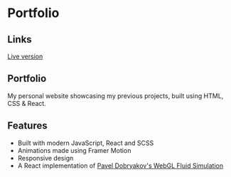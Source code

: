 # Portfolio

## Links
[Live version](https://Aparna.github.io/portfolio/)

## Portfolio
My personal website showcasing my previous projects, built using HTML, CSS & React.

## Features
* Built with modern JavaScript, React and SCSS
* Animations made using Framer Motion
* Responsive design
* A React implementation of [Pavel Dobryakov's WebGL Fluid Simulation](https://github.com/PavelDoGreat/WebGL-Fluid-Simulation)